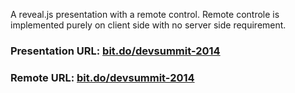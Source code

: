 A reveal.js presentation with a remote control. 
Remote controle is implemented purely on client side with no server side requirement. 


<h3>Presentation URL: <a href="http://bit.do/devsummit-2014">bit.do/devsummit-2014</a></h3>

<h3>Remote URL: <a href="http://bit.do/remote">bit.do/devsummit-2014</a></h3>
